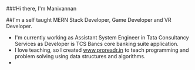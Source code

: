 ###Hi there, I'm Manivannan

##I'm a self taught MERN Stack Developer, Game Developer and VR Developer.
- I'm currently working as Assistant System Engineer in Tata Consultancy Services as Developer is TCS Bancs core banking suite application.
- I love teaching, so I created www.proreadr.in to teach programming and problem solving using data structures and algorithms.
- 